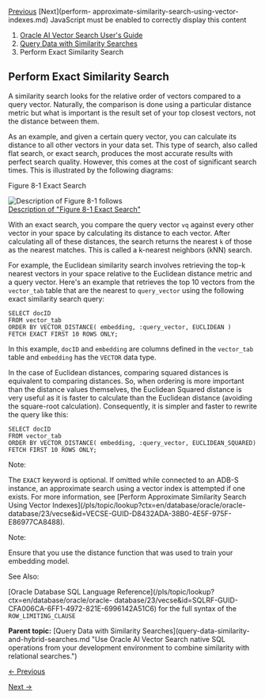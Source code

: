 [Previous](query-data-similarity-and-hybrid-searches.md) [Next](perform-
approximate-similarity-search-using-vector-indexes.md) JavaScript must be
enabled to correctly display this content

  1. [Oracle AI Vector Search User's Guide](index.md)
  2. [Query Data with Similarity Searches](query-data-similarity-and-hybrid-searches.md)
  3. Perform Exact Similarity Search

## Perform Exact Similarity Search

A similarity search looks for the relative order of vectors compared to a
query vector. Naturally, the comparison is done using a particular distance
metric but what is important is the result set of your top closest vectors,
not the distance between them.

As an example, and given a certain query vector, you can calculate its
distance to all other vectors in your data set. This type of search, also
called flat search, or exact search, produces the most accurate results with
perfect search quality. However, this comes at the cost of significant search
times. This is illustrated by the following diagrams:

Figure 8-1 Exact Search

  

![Description of Figure 8-1
follows](https://docs.oracle.com/en/database/oracle/oracle-database/23/vecse/img/flat-index.png)  
[Description of "Figure 8-1 Exact Search"](img_text/flat-index.md)

  

With an exact search, you compare the query vector `vq` against every other
vector in your space by calculating its distance to each vector. After
calculating all of these distances, the search returns the nearest `k` of
those as the nearest matches. This is called a k-nearest neighbors (kNN)
search.

For example, the Euclidean similarity search involves retrieving the top-k
nearest vectors in your space relative to the Euclidean distance metric and a
query vector. Here's an example that retrieves the top 10 vectors from the
`vector_tab` table that are the nearest to `query_vector` using the following
exact similarity search query:

    
    
    SELECT docID 
    FROM vector_tab 
    ORDER BY VECTOR_DISTANCE( embedding, :query_vector, EUCLIDEAN ) 
    FETCH EXACT FIRST 10 ROWS ONLY;

In this example, `docID` and `embedding` are columns defined in the
`vector_tab` table and `embedding` has the `VECTOR` data type.

In the case of Euclidean distances, comparing squared distances is equivalent
to comparing distances. So, when ordering is more important than the distance
values themselves, the Euclidean Squared distance is very useful as it is
faster to calculate than the Euclidean distance (avoiding the square-root
calculation). Consequently, it is simpler and faster to rewrite the query like
this:

    
    
    SELECT docID 
    FROM vector_tab 
    ORDER BY VECTOR_DISTANCE( embedding, :query_vector, EUCLIDEAN_SQUARED) 
    FETCH FIRST 10 ROWS ONLY;

Note:

The `EXACT` keyword is optional. If omitted while connected to an ADB-S
instance, an approximate search using a vector index is attempted if one
exists. For more information, see [Perform Approximate Similarity Search Using
Vector Indexes](/pls/topic/lookup?ctx=en/database/oracle/oracle-
database/23/vecse&id=VECSE-GUID-D8432ADA-38B0-4E5F-975F-E86977CA8488).

Note:

Ensure that you use the distance function that was used to train your
embedding model.

See Also:

[Oracle Database SQL Language
Reference](/pls/topic/lookup?ctx=en/database/oracle/oracle-
database/23/vecse&id=SQLRF-GUID-CFA006CA-6FF1-4972-821E-6996142A51C6) for the
full syntax of the `ROW_LIMITING_CLAUSE`

**Parent topic:** [Query Data with Similarity Searches](query-data-similarity-
and-hybrid-searches.md "Use Oracle AI Vector Search native SQL operations
from your development environment to combine similarity with relational
searches.")


[← Previous](query-data-similarity-and-hybrid-searches.md)

[Next →](perform-approximate-similarity-search-using-vector-indexes.md)
